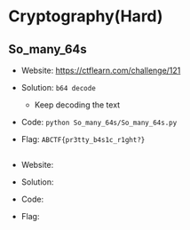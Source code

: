# Cryptography(Hard)

## So_many_64s

* Website: https://ctflearn.com/challenge/121

* Solution: ```b64 decode```

    * Keep decoding the text
 
* Code: ```python So_many_64s/So_many_64s.py```

* Flag: ```ABCTF{pr3tty_b4s1c_r1ght?}```


## 

* Website:

* Solution:

* Code:

* Flag: